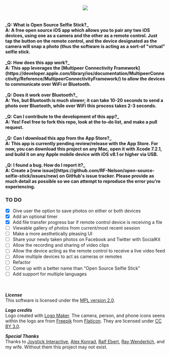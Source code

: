 <div align="center"><img src="http://i.imgur.com/gbbeJFH.png"/><br><br></div><h4>_Q: What is Open Source Selfie Stick?_<br>A: A free open source iOS app which allows you to pair any two iOS devices, using one as a camera and the other as a remote control. Just tap the button on the remote control, and the device designated as the camera will snap a photo (thus the software is acting as a sort-of "virtual" selfie stick.<br><br>_Q: How does this app work?_<br>A: This app leverages the [Multipeer Connectivity Framework](https://developer.apple.com/library/ios/documentation/MultipeerConnectivity/Reference/MultipeerConnectivityFramework/) to allow the devices to communicate over WiFi or Bluetooth.<br><br>_Q: Does it work over Bluetooth?_<br>A: Yes, but Bluetooth is much slower; it can take 10-20 seconds to send a photo over Bluetooth, while over WiFi this process takes 2-3 seconds.<br><br>_Q: Can I contribute to the development of this app?_<br>A: Yes! Feel free to fork this repo, look at the to-do list, and make a pull request.<br><br>_Q: Can I download this app from the App Store?_<br>A: This app is currently pending review/release with the App Store. For now, you can download this project on any Mac, open it with Xcode 7.2.1, and build it on any Apple mobile device with iOS v8.1 or higher via USB.<br><br>_Q: I found a bug. How do I report it?_<br>A: Create a [new issue](https://github.com/RF-Nelson/open-source-selfie-stick/issues/new) on GitHub's issue tracker. Please provide as much detail as possible so we can attempt to reproduce the error you're experiencing.

### TO DO
- [x] Give user the option to save photos on either or both devices
- [x] Add an optional timer
- [x] Add file transfer progress bar if remote control device is receiving a file
- [ ] Viewable gallery of photos from current/most recent session
- [ ] Make a more aesthetically pleasing UI
- [ ] Share your newly taken photos on Facebook and Twitter with SocialKit
- [ ] Allow the recording and sharing of video clips
- [ ] Allow the device acting as the remote control to receive a live video feed
- [ ] Allow multiple devices to act as cameras or remotes
- [ ] Refactor
- [ ] Come up with a better name than "Open Source Selfie Stick"
- [ ] Add support for multiple languages

<br><br>
__*License*__<br>
This software is licensed under the [MPL version 2.0](http://mozilla.org/MPL/2.0/).<br>

__*Logo credits*__<br>
Logo created with <a href="http://logomakr.com" title="Logo Maker">Logo Maker</a>. The camera, person, and phone icons seens within the logo are from <a href="http://www.freepik.com/">Freepik</a> from <a href="http://www.flaticon.com/">Flaticon</a>. They are licensed under <a href="http://creativecommons.org/licenses/by/3.0/" title="Creative Commons BY 3.0">CC BY 3.0</a>.

__*Special Thanks*__<br>
Thanks to [Joystick Interactive](https://github.com/joystickinteractive/), [Alex Konrad](https://github.com/alexkonrad), [Ralf Ebert](https://www.ralfebert.de/tutorials/ios-swift-multipeer-connectivity/), [Ray Wenderlich](http://www.raywenderlich.com/), and my wife. Without them this project may not exist.
